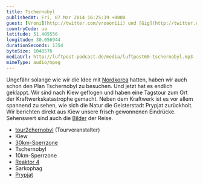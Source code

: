 ```yaml
---
title: Tschernobyl
publishedAt: Fri, 07 Mar 2014 16:25:39 +0000
guest: [Vroni](http://twitter.com/vroooniii) und [Gig](http://twitter.com/dergigo)
countryCode: ua
latitude: 51.405556
longitude: 30.056944
durationSeconds: 1354
byteSize: 1048576 
mediaUrl: http://luftpost-podcast.de/media/luftpost60-tschernobyl.mp3
mimeType: audio/mpeg
---
```


Ungefähr solange wie wir die Idee mit [Nordkorea](http://luftpost-podcast.de/nordkorea1/ "Nordkorea – Teil I") hatten, haben wir auch schon den Plan Tschernobyl zu besuchen. Und jetzt hat es endlich geklappt. Wir sind nach Kiew geflogen und haben eine Tagstour zum Ort der Kraftwerkskatastrophe gemacht. Neben dem Kraftwerk ist es vor allem spannend zu sehen, wie sich die Natur die Geisterstadt Prypjat zurückholt. Wir berichten direkt aus Kiew unsere frisch gewonnenen Eindrücke. Sehenswert sind auch die [Bilder](http://www.flickr.com/photos/danielbuechele/sets/72157641920987403/) der Reise. 
* [tour2chernobyl](http://tour2chernobyl.com) (Tourveranstalter)
* Kiew
* [30km-Sperrzone](http://de.wikipedia.org/wiki/Sperrzone%5Fvon%5FTschernobyl)
* Tschernobyl
* 10km-Sperrzone
* [Reaktor 4](http://de.wikipedia.org/wiki/Katastrophe%5Fvon%5FTschernobyl)
* Sarkophag
* [Prypjat](http://de.wikipedia.org/wiki/Prypjat%5F%28Stadt%29)
